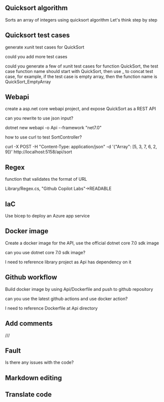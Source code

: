 ## Quicksort algorithm
Sorts an array of integers using quicksort algorithm
Let's think step by step

## Quicksort test cases
generate xunit test cases for QuickSort

could you add more test cases

could you generate a few of xunit test cases for function QuickSort, the test case function name should start with QuickSort, then use _ to concat test case, for example, if the test case is empty array, then the function name is QuickSort_EmptyArray

## Webapi
create a asp.net core webapi project, and expose QuickSort as a REST API

can you rewrite to use json input?

dotnet new webapi -o Api --framework "net7.0"

how to use curl to test SortController?

curl -X POST -H "Content-Type: application/json" -d '{"Array": [5, 3, 7, 6, 2, 9]}' http://localhost:5158/api/sort

## Regex
function that validates the format of URL

Library/Regex.cs, "Github Copilot Labs"->READABLE

## IaC
Use bicep to deploy an Azure app service

## Docker image
Create a docker image for the API, use the official dotnet core 7.0 sdk image

can you use dotnet core 7.0 sdk image?

I need to reference library project as Api has dependency on it

## Github workflow
Build docker image by using Api/Dockerfile and push to github repository

can you use the latest github actions and use docker action?

I need to reference Dockerfile at Api directory

## Add comments
///

## Fault
Is there any issues with the code?

## Markdown editing

## Translate code
